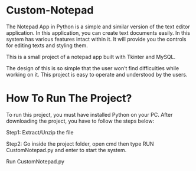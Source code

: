 # Custom-Notepad

The Notepad App in Python is a simple and similar version of the text editor application. In this application, you can create text documents easily. In this system has various features intact within it. It will provide you the controls for editing texts and styling them.

 This is a small project of a notepad app built with Tkinter and MySQL. 
 
 The design of this is so simple that the user won’t find difficulties while working on it. This project is easy to operate and understood by the users.


# How To Run The Project?

To run this project, you must have installed Python on your PC. After downloading the project, you have to follow the steps below:

Step1: Extract/Unzip the file


Step2: Go inside the project folder, open cmd then type RUN CustomNotepad.py and enter to start the system.


Run CustomNotepad.py
